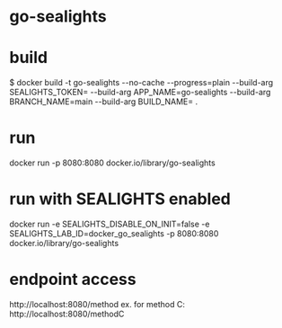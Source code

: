 # go-sealights

# build
$ docker build -t go-sealights --no-cache --progress=plain --build-arg SEALIGHTS_TOKEN=<yourtoken> --build-arg APP_NAME=go-sealights --build-arg BRANCH_NAME=main --build-arg BUILD_NAME=<buildno> .

# run
docker run -p 8080:8080 docker.io/library/go-sealights  

# run with SEALIGHTS enabled
docker run -e SEALIGHTS_DISABLE_ON_INIT=false -e SEALIGHTS_LAB_ID=docker_go_sealights -p 8080:8080 docker.io/library/go-sealights

# endpoint access
http://localhost:8080/method<A-J>
ex. for method C:
http://localhost:8080/methodC
